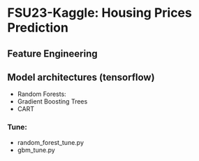 # FSU23-Kaggle: Housing Prices Prediction

## Feature Engineering



## Model architectures (tensorflow)
- Random Forests:
- Gradient Boosting Trees
- CART

### Tune:
  - random_forest_tune.py
  - gbm_tune.py
